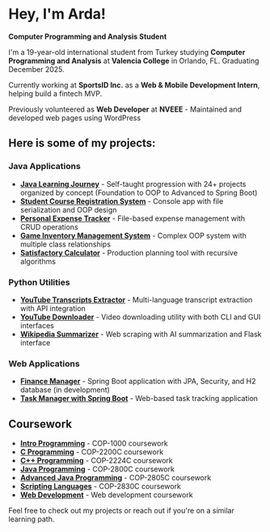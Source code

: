 # Hey, I'm Arda\!

**Computer Programming and Analysis Student**

I'm a 19-year-old international student from Turkey studying **Computer Programming and Analysis** at **Valencia College** in Orlando, FL. Graduating December 2025.

Currently working at **SportsID Inc.** as a **Web & Mobile Development Intern**, helping build a fintech MVP.

Previously volunteered as **Web Developer** at **NVEEE** - Maintained and developed web pages using WordPress

## Here is some of my projects:

### Java Applications
* **[Java Learning Journey](https://github.com/ardaaboz/java-learning-journey)** - Self-taught progression with 24+ projects organized by concept (Foundation to OOP to Advanced to Spring Boot)
* **[Student Course Registration System](https://github.com/ardaaboz/student-course-registration-system)** - Console app with file serialization and OOP design
* **[Personal Expense Tracker](https://github.com/ardaaboz/personal-expense-tracker)** - File-based expense management with CRUD operations
* **[Game Inventory Management System](https://github.com/ardaaboz/game-inventory-management-system)** - Complex OOP system with multiple class relationships
* **[Satisfactory Calculator](https://github.com/ardaaboz/satisfactory-calculator)** - Production planning tool with recursive algorithms

### Python Utilities
* **[YouTube Transcripts Extractor](https://github.com/ardaaboz/transcripts-extractor)** - Multi-language transcript extraction with API integration
* **[YouTube Downloader](https://github.com/ardaaboz/youtube-downloader)** - Video downloading utility with both CLI and GUI interfaces
* **[Wikipedia Summarizer](https://github.com/ardaaboz/wikipedia-summarizer)** - Web scraping with AI summarization and Flask interface

### Web Applications
* **[Finance Manager](https://github.com/ardaaboz/finance-manager)** - Spring Boot application with JPA, Security, and H2 database (in development)
* **[Task Manager with Spring Boot](https://github.com/ardaaboz/java-learning-journey/tree/main/task-manager-with-spring-boot)** - Web-based task tracking application

## Coursework

* **[Intro Programming](https://github.com/ardaaboz/cop-1000-intro-programming)** - COP-1000 coursework
* **[C Programming](https://github.com/ardaaboz/cop-2200c-c-programming)** - COP-2200C coursework
* **[C++ Programming](https://github.com/ardaaboz/cop-2224c-cpp-programming)** - COP-2224C coursework
* **[Java Programming](https://github.com/ardaaboz/cop-2800c-java-programming)** - COP-2800C coursework
* **[Advanced Java Programming](https://github.com/ardaaboz/cop-2805c-advanced-java-programming)** - COP-2805C coursework
* **[Scripting Languages](https://github.com/ardaaboz/cop-2830c-scripting-languages)** - COP-2830C coursework
* **[Web Development](https://github.com/ardaaboz/web-development-coursework)** - Web development coursework


Feel free to check out my projects or reach out if you're on a similar learning path.
